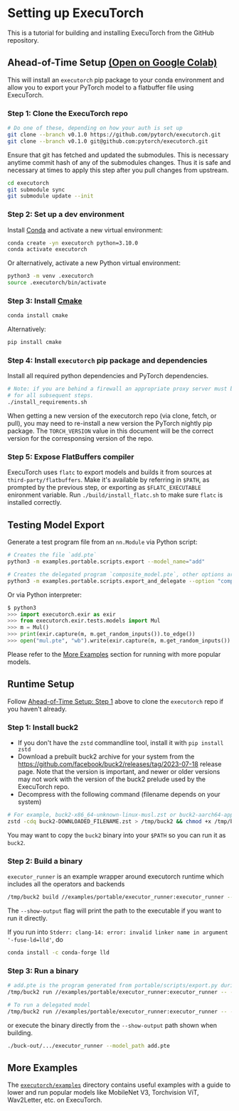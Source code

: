 <!--- DEPRECATED This document is moved to executorch/docs/source/getting-started-setup.md---->

# Setting up ExecuTorch

This is a tutorial for building and installing ExecuTorch from the GitHub
repository.

## Ahead-of-Time Setup [(Open on Google Colab)](https://colab.research.google.com/drive/1m8iU4y7CRVelnnolK3ThS2l2gBo7QnAP#scrollTo=1o2t3LlYJQY5)

This will install an `executorch` pip package to your conda environment and
allow you to export your PyTorch model to a flatbuffer file using ExecuTorch.

### Step 1: Clone the ExecuTorch repo

```bash
# Do one of these, depending on how your auth is set up
git clone --branch v0.1.0 https://github.com/pytorch/executorch.git
git clone --branch v0.1.0 git@github.com:pytorch/executorch.git
```

Ensure that git has fetched and updated the submodules. This is necessary
anytime commit hash of any of the submodules changes. Thus it is safe and
necessary at times to apply this step after you pull changes from upstream.

```bash
cd executorch
git submodule sync
git submodule update --init
```

### Step 2: Set up a dev environment

Install
[Conda](https://conda.io/projects/conda/en/latest/user-guide/install/index.html)
and activate a new virtual environment:

```bash
conda create -yn executorch python=3.10.0
conda activate executorch
```

Or alternatively, activate a new Python virtual environment:

```bash
python3 -m venv .executorch
source .executorch/bin/activate
```

### Step 3: Install [Cmake](https://cmake.org/download)

```bash
conda install cmake
```

Alternatively:

```bash
pip install cmake
```

### Step 4: Install `executorch` pip package and dependencies

Install all required python dependencies and PyTorch dependencies.

```bash
# Note: if you are behind a firewall an appropriate proxy server must be setup
# for all subsequent steps.
./install_requirements.sh
```

When getting a new version of the executorch repo (via clone, fetch, or pull),
you may need to re-install a new version the PyTorch nightly pip package. The
`TORCH_VERSION` value in this document will be the correct version for the
corresponsing version of the repo.

### Step 5: Expose FlatBuffers compiler

ExecuTorch uses `flatc` to export models and builds it from sources at
`third-party/flatbuffers`. Make it's available by referring in `$PATH`,
as prompted by the previous step, or exporting as `$FLATC_EXECUTABLE`
enironment variable.
Run `./build/install_flatc.sh` to make sure `flatc` is installed correctly.

## Testing Model Export

Generate a test program file from an `nn.Module` via Python script:

```bash
# Creates the file `add.pte`
python3 -m examples.portable.scripts.export --model_name="add"

# Creates the delegated program `composite_model.pte`, other options are "whole" and "partition"
python3 -m examples.portable.scripts.export_and_delegate --option "composite"
```

Or via Python interpreter:

```python
$ python3
>>> import executorch.exir as exir
>>> from executorch.exir.tests.models import Mul
>>> m = Mul()
>>> print(exir.capture(m, m.get_random_inputs()).to_edge())
>>> open("mul.pte", "wb").write(exir.capture(m, m.get_random_inputs()).to_edge().to_executorch().buffer)
```

Please refer to the [More Examples](./00_setting_up_executorch.md#more-examples)
section for running with more popular models.

## Runtime Setup

Follow
[Ahead-of-Time Setup: Step 1](./00_setting_up_executorch.md#step-1-clone-the-executorch-repo)
above to clone the `executorch` repo if you haven't already.

### Step 1: Install buck2

- If you don't have the `zstd` commandline tool, install it with `pip install zstd`
- Download a prebuilt buck2 archive for your system from the https://github.com/facebook/buck2/releases/tag/2023-07-18 release page. Note that the version is important, and newer or older versions may not work with the version of the buck2 prelude used by the ExecuTorch repo.
- Decompress with the following command (filename depends on your system)

```bash
# For example, buck2-x86_64-unknown-linux-musl.zst or buck2-aarch64-apple-darwin.zst
zstd -cdq buck2-DOWNLOADED_FILENAME.zst > /tmp/buck2 && chmod +x /tmp/buck2
```

You may want to copy the `buck2` binary into your `$PATH` so you can run it as `buck2`.

### Step 2: Build a binary

`executor_runner` is an example wrapper around executorch runtime which includes all the operators and backends

```bash
/tmp/buck2 build //examples/portable/executor_runner:executor_runner --show-output
```

The `--show-output` flag will print the path to the executable if you want to run it directly.

If you run into `Stderr: clang-14: error: invalid linker name in argument '-fuse-ld=lld'`, do
```bash
conda install -c conda-forge lld
```

### Step 3: Run a binary

```bash
# add.pte is the program generated from portable/scripts/export.py during AOT Setup Step 3
/tmp/buck2 run //examples/portable/executor_runner:executor_runner -- --model_path add.pte

# To run a delegated model
/tmp/buck2 run //examples/portable/executor_runner:executor_runner -- --model_path composite_model.pte
```

or execute the binary directly from the `--show-output` path shown when building.

```bash
./buck-out/.../executor_runner --model_path add.pte
```

## More Examples

The [`executorch/examples`](https://github.com/pytorch/executorch/blob/main/examples) directory contains useful examples with a guide to lower and run
popular models like MobileNet V3, Torchvision ViT, Wav2Letter, etc. on ExecuTorch.
